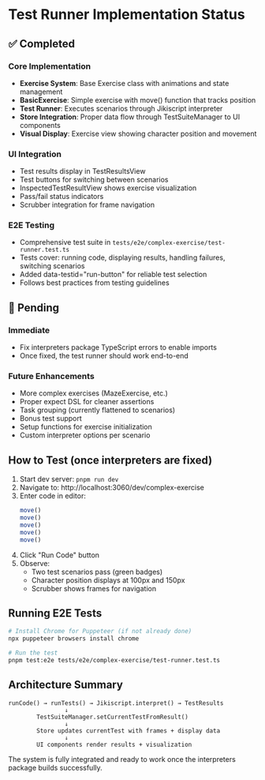 # Test Runner Implementation Status

## ✅ Completed

### Core Implementation
- **Exercise System**: Base Exercise class with animations and state management
- **BasicExercise**: Simple exercise with move() function that tracks position
- **Test Runner**: Executes scenarios through Jikiscript interpreter
- **Store Integration**: Proper data flow through TestSuiteManager to UI components
- **Visual Display**: Exercise view showing character position and movement

### UI Integration
- Test results display in TestResultsView
- Test buttons for switching between scenarios
- InspectedTestResultView shows exercise visualization
- Pass/fail status indicators
- Scrubber integration for frame navigation

### E2E Testing
- Comprehensive test suite in `tests/e2e/complex-exercise/test-runner.test.ts`
- Tests cover: running code, displaying results, handling failures, switching scenarios
- Added data-testid="run-button" for reliable test selection
- Follows best practices from testing guidelines

## 🔧 Pending

### Immediate
- Fix interpreters package TypeScript errors to enable imports
- Once fixed, the test runner should work end-to-end

### Future Enhancements
- More complex exercises (MazeExercise, etc.)
- Proper expect DSL for cleaner assertions
- Task grouping (currently flattened to scenarios)
- Bonus test support
- Setup functions for exercise initialization
- Custom interpreter options per scenario

## How to Test (once interpreters are fixed)

1. Start dev server: `pnpm run dev`
2. Navigate to: http://localhost:3060/dev/complex-exercise
3. Enter code in editor:
   ```javascript
   move()
   move()
   move()
   move()
   move()
   ```
4. Click "Run Code" button
5. Observe:
   - Two test scenarios pass (green badges)
   - Character position displays at 100px and 150px
   - Scrubber shows frames for navigation

## Running E2E Tests

```bash
# Install Chrome for Puppeteer (if not already done)
npx puppeteer browsers install chrome

# Run the test
pnpm test:e2e tests/e2e/complex-exercise/test-runner.test.ts
```

## Architecture Summary

```
runCode() → runTests() → Jikiscript.interpret() → TestResults
                ↓
        TestSuiteManager.setCurrentTestFromResult()
                ↓
        Store updates currentTest with frames + display data
                ↓
        UI components render results + visualization
```

The system is fully integrated and ready to work once the interpreters package builds successfully.